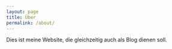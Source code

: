 ```yaml
---
layout: page
title: Über
permalink: /about/
---
```


Dies ist meine Website, die gleichzeitig auch als Blog dienen soll.	
